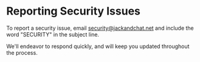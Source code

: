 # Reporting Security Issues

To report a security issue, email [security@jackandchat.net](mailto:security@jackandchat.net) and include the word "SECURITY" in the subject line.

We'll endeavor to respond quickly, and will keep you updated throughout the process.

